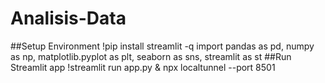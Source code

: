 # Analisis-Data

##Setup Environment
!pip install streamlit -q
import pandas as pd, numpy as np, matplotlib.pyplot as plt, seaborn as sns, streamlit as st
##Run Streamlit app
!streamlit run app.py & npx localtunnel --port 8501

